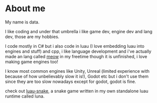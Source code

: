 # About me
My name is data.

I like coding and under that umbrella i like game dev, engine dev and lang dev, those are my hobbies.

I code mostly in C# but i also code in luau (I love embedding luau into engines and stuff) and cpp, i like language development and i've actually made an lang called [meow](https://github.com/KinexDev/Meow) in my freetime though it is unfinished, i love making game engines too!

I know most common engines like Unity, Unreal (limited experience with because of how unbelievably slow it is!), Godot etc but i don't use them since they are too slow nowadays except for godot, godot is fine.

check out [luau-snake](https://github.com/KinexDev/Luau-Snake), a snake game written in my own standalone luau runtime called luna.
